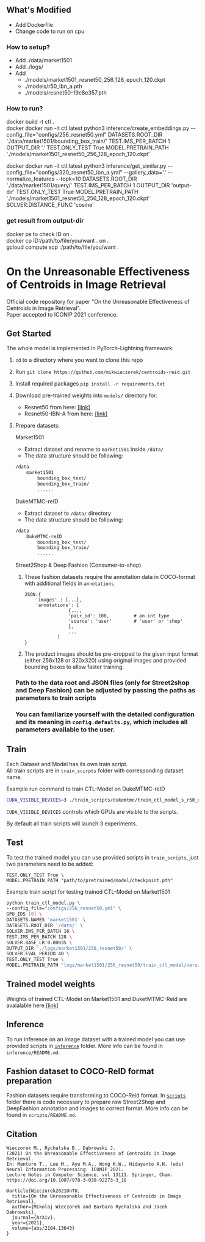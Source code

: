 ## What's Modified 
 - Add Dockerfile 
 - Change code to run on cpu
 
### How to setup?
 - Add ./data/market1501
 - Add ./logs/
 - Add 
    - ./models/market1501_resnet50_256_128_epoch_120.ckpt
    - ./models/r50_ibn_a.pth
    - ./models/resnet50-19c8e357.pth
       
### How to run?
docker build -t ctl .    
docker docker run -it ctl:latest python3 inference/create_embeddings.py --config_file="configs/256_resnet50.yml" DATASETS.ROOT_DIR './data/market1501/bounding_box_train/' TEST.IMS_PER_BATCH 1 OUTPUT_DIR '.' TEST.ONLY_TEST True MODEL.PRETRAIN_PATH './models/market1501_resnet50_256_128_epoch_120.ckpt'

docker docker run -it ctl:latest python3 inference/get_similar.py --config_file="configs/320_resnet50_ibn_a.yml" --gallery_data='.' --normalize_features --topk=10 DATASETS.ROOT_DIR './data/market1501/query/' TEST.IMS_PER_BATCH 1 OUTPUT_DIR 'output-dir' TEST.ONLY_TEST True MODEL.PRETRAIN_PATH './models/market1501_resnet50_256_128_epoch_120.ckpt'  SOLVER.DISTANCE_FUNC 'cosine'

 
### get result from output-dir
 
docker ps to check ID on <host-instance>.  
docker cp ID:/path/to/file/you/want . on <host-instance>.  
gcloud compute scp <host-instance>:/path/to/file/you/want .
 

# On the Unreasonable Effectiveness of Centroids in Image Retrieval


Official code repository for paper "On the Unreasonable Effectiveness of Centroids in Image Retrieval". \
Paper accepted to ICONIP 2021 conference.  
## Get Started

The whole model is implemented in PyTorch-Lightning framework.

1. `cd` to a directory where you want to clone this repo
2. Run `git clone https://github.com/mikwieczorek/centroids-reid.git`
3. Install required packages `pip install -r requirements.txt`
4. Download pre-trained weights into `models/` directory for:
    - Resnet50 from here: [[link]](https://download.pytorch.org/models/resnet50-19c8e357.pth)
    - Resnet50-IBN-A from here: [[link]](https://drive.google.com/open?id=1_r4wp14hEMkABVow58Xr4mPg7gvgOMto)

5. Prepare datasets:

    Market1501

    * Extract dataset and rename to `market1501` inside `/data/`
    * The data structure should be following:

    ```bash
    /data
        market1501
            bounding_box_test/
            bounding_box_train/
            ......
    ```
    DukeMTMC-reID

    * Extract dataset to `/data/` directory
    * The data structure should be following:

    ```bash
    /data
        DukeMTMC-reID
           	bounding_box_test/
           	bounding_box_train/
           	......
    ```

    Street2Shop & Deep Fashion (Consumer-to-shop)

    1. These fashion datasets require the annotation data in COCO-format with additional fields in `annotations`
        ```
        JSON:{
            'images' : [...],
            'annotations': [
                        {...,
                        'pair_id': 100,         # an int type
                        'source': 'user'        # 'user' or 'shop'
                        },
                        ...
                    ]
        }
        ```
    2. The product images should be pre-cropped to the given input format (either 256x128 or 320x320) using original images and provided bounding boxes to allow faster training.

    ### Path to the data root and JSON files (only for Street2shop and Deep Fashion) can be adjusted by passing the paths as parameters to train scripts
    ### You can familiarize yourself with the detailed configuration and its meaning in `config.defaults.py`, which includes all parameters available to the user.

## Train
Each Dataset and Model has its own train script.  
All train scripts are in `train_scirpts` folder with corresponding dataset name.

Example run command to train CTL-Model on DukeMTMC-reID
```bash
CUDA_VISIBLE_DEVICES=3 ./train_scripts/dukemtmc/train_ctl_model_s_r50_dukemtmc.sh
```
`CUDA_VISIBLE_DEVICES` controls which GPUs are visible to the scripts.

By default all train scripts will launch 3 experiments.

## Test
To test the trained model you can use provided scripts in `train_scripts`, just two parameters need to be added:  
    
    TEST.ONLY_TEST True \  
    MODEL.PRETRAIN_PATH "path/to/pretrained/model/checkpoint.pth"
    
Example train script for testing trained CTL-Model on Market1501
```bash
python train_ctl_model.py \
--config_file="configs/256_resnet50.yml" \
GPU_IDS [0] \
DATASETS.NAMES 'market1501' \
DATASETS.ROOT_DIR '/data/' \
SOLVER.IMS_PER_BATCH 16 \
TEST.IMS_PER_BATCH 128 \
SOLVER.BASE_LR 0.00035 \
OUTPUT_DIR './logs/market1501/256_resnet50/' \
SOLVER.EVAL_PERIOD 40 \
TEST.ONLY_TEST True \
MODEL.PRETRAIN_PATH "logs/market1501/256_resnet50/train_ctl_model/version_0/checkpoints/epoch=119.ckpt"
```

## Trained model weights

Weights of trained CTL-Model on Market1501 and DuketMTMC-Reid are avaialable here [[link]](https://drive.google.com/drive/folders/1NWD2Q0JGasGm9HTcOy4ZqsIqK4-IfknK)

## Inference

To run inference on an image dataset with a trained model you can use provided scripts in [`inference`](https://github.com/mikwieczorek/centroids-reid/tree/main/inference) folder.
More info can be found in `inference/README.md`.


## Fashion dataset to COCO-ReID format preparation

Fashion datasets require transforming to COCO-Reid format. In [`scripts`](https://github.com/mikwieczorek/centroids-reid/tree/main/scripts) folder there is code necessary to prepare raw Street2Shop and DeepFashion annotation and images to correct format.
More info can be found in `scripts/README.md`.

## **Citation**


```
Wieczorek M., Rychalska B., Dąbrowski J. 
(2021) On the Unreasonable Effectiveness of Centroids in Image Retrieval.
In: Mantoro T., Lee M., Ayu M.A., Wong K.W., Hidayanto A.N. (eds) 
Neural Information Processing. ICONIP 2021.
Lecture Notes in Computer Science, vol 13111. Springer, Cham. https://doi.org/10.1007/978-3-030-92273-3_18

```

```
@article{Wieczorek2021OnTU,
  title={On the Unreasonable Effectiveness of Centroids in Image Retrieval},
  author={Mikolaj Wieczorek and Barbara Rychalska and Jacek Dabrowski},
  journal={ArXiv},
  year={2021},
  volume={abs/2104.13643}
}
```

